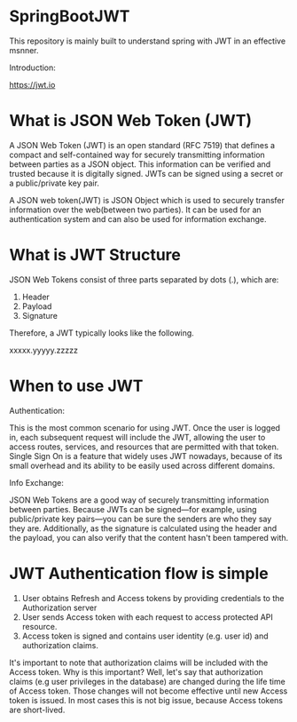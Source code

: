 # SpringBootJWT
This repository is mainly built to understand spring with JWT in an effective msnner.


Introduction:

https://jwt.io


# What is JSON Web Token (JWT)

A JSON Web Token (JWT) is an open standard (RFC 7519) that defines a compact and self-contained way for securely transmitting information between parties as a JSON object. 
This information can be verified and trusted because it is digitally signed. 
JWTs can be signed using a secret or a public/private key pair.

A JSON web token(JWT) is JSON Object which is used to securely transfer information over the web(between two parties). 
It can be used for an authentication system and can also be used for information exchange.

# What is JWT Structure

JSON Web Tokens consist of three parts separated by dots (.), which are:

1. Header
2. Payload
3. Signature

Therefore, a JWT typically looks like the following.

xxxxx.yyyyy.zzzzz


# When to use JWT

Authentication:

This is the most common scenario for using JWT. 
Once the user is logged in, each subsequent request will include the JWT, allowing the user to access routes, services, and resources that are permitted with that token. 
Single Sign On is a feature that widely uses JWT nowadays, because of its small overhead and its ability to be easily used across different domains.

Info Exchange:

JSON Web Tokens are a good way of securely transmitting information between parties. Because JWTs can be signed—for example, using public/private key pairs—you can be sure the senders are who they say they are. 
Additionally, as the signature is calculated using the header and the payload, you can also verify that the content hasn't been tampered with.


# JWT Authentication flow is simple

1. User obtains Refresh and Access tokens by providing credentials to the Authorization server
2. User sends Access token with each request to access protected API resource.
3. Access token is signed and contains user identity (e.g. user id) and authorization claims.

It's important to note that authorization claims will be included with the Access token. 
Why is this important? Well, let's say that authorization claims (e.g user privileges in the database) are changed during the life time of Access token. 
Those changes will not become effective until new Access token is issued. 
In most cases this is not big issue, because Access tokens are short-lived.
